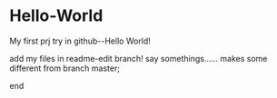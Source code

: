 # Hello-World
My first prj try in github--Hello World!

add my files in readme-edit branch!
say somethings......
makes some different from branch master;

end
